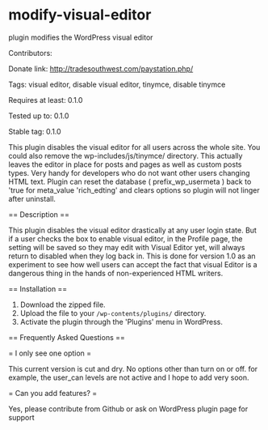 # modify-visual-editor
plugin modifies the WordPress visual editor

Contributors: 

Donate link: http://tradesouthwest.com/paystation.php/

Tags: visual editor, disable visual editor, tinymce, disable tinymce

Requires at least: 0.1.0

Tested up to: 0.1.0

Stable tag: 0.1.0


This plugin disables the visual editor for all users across the whole site. You could also remove the wp-includes/js/tinymce/ directory. This actually leaves the editor in place for posts and pages as well as custom posts types. Very handy for developers who do not want other users changing HTML text. Plugin can reset the database ( prefix_wp_usermeta ) back to 'true for meta_value 'rich_edting' and clears options so plugin will not linger after uninstall.

== Description ==

This plugin disables the visual editor drastically at any user login state. But if a user checks the box to enable visual editor, in the Profile page, the setting will be saved so they may edit with Visual Editor yet, will always return to disabled when they log back in. This is done for version 1.0 as an experiment to see how well users can accept the fact that visual Editor is a dangerous thing in the hands of non-experienced HTML writers. 


== Installation ==

1. Download the zipped file.
2. Upload the file to your `/wp-contents/plugins/` directory.
3. Activate the plugin through the 'Plugins' menu in WordPress.

== Frequently Asked Questions ==

= I only see one option =

This current version is cut and dry. No options other than turn on or off.
for example, the user_can levels are not active and I hope to add very soon.

= Can you add features? =

Yes, please contribute from Github or ask on WordPress plugin page for support



